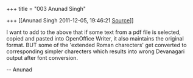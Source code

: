 +++
title = "003 Anunad Singh"

+++
[[Anunad Singh	2011-12-05, 19:46:21 [Source](https://groups.google.com/g/samskrita/c/C6aknPXSzjY)]]



I want to add to the above that if some text from a pdf file is selected, copied and pasted into OpenOffice Writer, it also maintains the original format. BUT some of the 'extended Roman charecters' get converted to corresponding simpler charecters which results into wrong Devanagari output after font conversion.  
  
-- Anunad  

